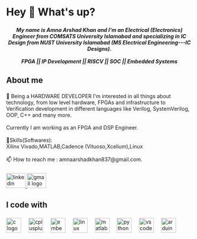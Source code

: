 <h1 align="left">Hey 👋 What's up?</h1>

###

<h5 align="center">My name is Amna Arshad Khan and I'm an Electrical (Electronics) Engineer from COMSATS University Islamabad and specializing in IC Design from NUST University Islamabad (MS Electrical Engineering---IC Designs).<br><br>FPGA || IP Development || RISCV || SOC || Embedded Systems</h5>

###

<h2 align="left">About me</h2>

###

<p align="left">🎯 Being a HARDWARE DEVELOPER I'm interested in all things about technology, from low level hardware, FPGAs and infrastructure to Verification development in different languages like Verilog, SystemVerilog, OOP, C++ and many more.<br><br>Currently I am working as an FPGA and DSP Engineer.<br><br>🔭Skills(Softwares):<br>Xilinx Vivado,MATLAB,Cadence (Vituoso,Xcelium),Linux<br><br>📫 How to reach me : amnaarshadkhan837@gmail.com.</p>

###

<div align="left">
  <a href="https://www.linkedin.com/in/amnaarshadkhan/" target="_blank">
    <img src="https://raw.githubusercontent.com/maurodesouza/profile-readme-generator/master/src/assets/icons/social/linkedin/default.svg" width="52" height="40" alt="linkedin logo"  />
  </a>
  <a href="amnaarshadkhan837@gmail.com" target="_blank">
    <img src="https://raw.githubusercontent.com/maurodesouza/profile-readme-generator/master/src/assets/icons/social/gmail/default.svg" width="52" height="40" alt="gmail logo"  />
  </a>
</div>

###

<h2 align="left">I code with</h2>

###

<div align="left">
  <img src="https://cdn.jsdelivr.net/gh/devicons/devicon/icons/c/c-original.svg" height="40" alt="c logo"  />
  <img width="12" />
  <img src="https://cdn.jsdelivr.net/gh/devicons/devicon/icons/cplusplus/cplusplus-original.svg" height="40" alt="cplusplus logo"  />
  <img width="12" />
  <img src="https://cdn.jsdelivr.net/gh/devicons/devicon/icons/embeddedc/embeddedc-original.svg" height="40" alt="embeddedc logo"  />
  <img width="12" />
  <img src="https://cdn.jsdelivr.net/gh/devicons/devicon/icons/linux/linux-original.svg" height="40" alt="linux logo"  />
  <img width="12" />
  <img src="https://cdn.jsdelivr.net/gh/devicons/devicon/icons/matlab/matlab-original.svg" height="40" alt="matlab logo"  />
  <img width="12" />
  <img src="https://cdn.jsdelivr.net/gh/devicons/devicon/icons/python/python-original.svg" height="40" alt="python logo"  />
  <img width="12" />
  <img src="https://cdn.jsdelivr.net/gh/devicons/devicon/icons/vscode/vscode-original.svg" height="40" alt="vscode logo"  />
  <img width="12" />
  <img src="https://cdn.jsdelivr.net/gh/devicons/devicon/icons/arduino/arduino-original.svg" height="40" alt="arduino logo"  />
</div>

###
